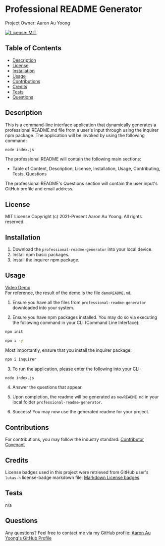 # Professional README Generator
Project Owner: Aaron Au Yoong

[![License: MIT](https://img.shields.io/badge/License-MIT-yellow.svg)](https://choosealicense.com/licenses/mit/)

## Table of Contents
* [Description](#Description)
* [License](#License)
* [Installation](#Installation)
* [Usage](#Usage)
* [Contributions](#Contributions)
* [Credits](#Credits)
* [Tests](#Tests)
* [Questions](#Questions)


## Description
This is a command-line interface application that dynamically generates a professional README.md file from a user's input through using the inquirer npm package. The application will be invoked by using the following command:

```bash
node index.js
```

The professional README will contain the following main sections:
- Table of Content, Description, License, Installation, Usage, Contributing, Tests, Questions

The professional README's Questions section will contain the user input's GitHub profile and email address. 

## License 
MIT License
Copyright (c) 2021-Present Aaron Au Yoong. All rights reserved.
## Installation
1. Download the `professional-readme-generator` into your local device. 
2. Install npm basic packages. 
3. Install the inquirer npm package.

## Usage

[Video Demo](https://drive.google.com/file/d/1yjqNdqrUGRHgAJPAW9VkibPfx-A15k6H/view?usp=sharing)
<br>
For reference, the result of the demo is the file `demoREADME.md`.


1. Ensure you have all the files from `professional-readme-generator` downloaded into your system.

2. Ensure you have npm packages installed. You may do so via executing the following command in your CLI (Command Line Interface):
```bash
npm init
```

```bash
npm i -y
```

Most importantly, ensure that you install the inquirer package:

```bash
npm i inquirer
```

3. To run the application, please enter the following into your CLI:
```bash
node index.js
```

4. Answer the questions that appear. 

5. Upon completion, the readme will be generated as `newREADME.md` in your local folder `professional-readme-generator`. 

6. Success! You may now use the generated readme for your project.

## Contributions
For contributions, you may follow the industry standard: [Contributor Covenant](https://www.contributor-covenant.org/)

## Credits
License badges used in this project were retrieved from GitHub user's `lukas-h` license-badge markdown file: [Markdown License badges](https://gist.github.com/lukas-h/2a5d00690736b4c3a7ba)
## Tests
n/a
## Questions 
Any questions? Feel free to contact me via my GitHub profile: [Aaron Au Yoong's GitHub Profile](https://github.com/aaronauyoong)


